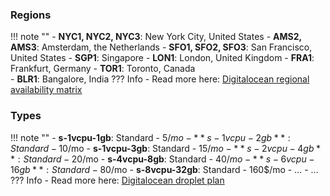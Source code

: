 ### Regions
!!! note ""
    - **NYC1, NYC2, NYC3**: New York City, United States
    - **AMS2, AMS3**: Amsterdam, the Netherlands
    - **SFO1, SFO2, SFO3**: San Francisco, United States
    - **SGP1**: Singapore
    - **LON1**: London, United Kingdom
    - **FRA1**: Frankfurt, Germany
    - **TOR1**: Toronto, Canada  
    - **BLR1**: Bangalore, India
    ??? Info -
        Read more here: [Digitalocean regional availability matrix ](https://docs.digitalocean.com/products/platform/availability-matrix/)

### Types
!!! note ""
    - **s-1vcpu-1gb**: Standard - 5$/mo
    - **s-1vcpu-2gb**: Standard - 10$/mo 
    - **s-1vcpu-3gb**: Standard - 15$/mo
    - **s-2vcpu-4gb**: Standard - 20$/mo
    - **s-4vcpu-8gb**: Standard - 40$/mo 
    - **s-6vcpu-16gb**: Standard - 80$/mo 
    - **s-8vcpu-32gb**: Standard - 160$/mo 
    - ...
    - ...
    ??? Info -
        Read more here: [Digitalocean droplet plan](https://developers.digitalocean.com/documentation/changelog/api-v2/new-size-slugs-for-droplet-plan-changes/)